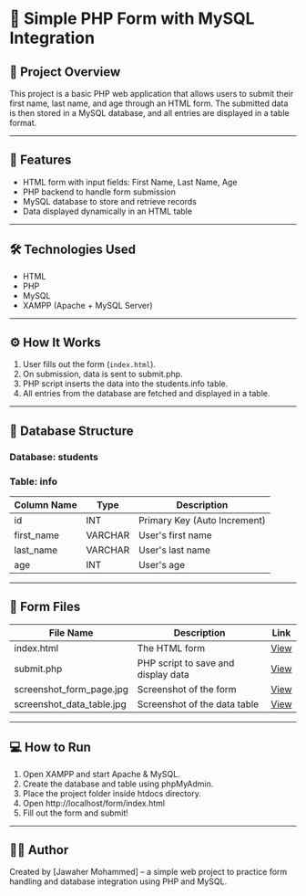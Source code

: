 # 📝 Simple PHP Form with MySQL Integration

## 📌 Project Overview
This project is a basic PHP web application that allows users to submit their first name, last name, and age through an HTML form. The submitted data is then stored in a MySQL database, and all entries are displayed in a table format.

---

## 🚀 Features
- HTML form with input fields: First Name, Last Name, Age  
- PHP backend to handle form submission  
- MySQL database to store and retrieve records  
- Data displayed dynamically in an HTML table  

---

## 🛠 Technologies Used
- HTML
- PHP
- MySQL
- XAMPP (Apache + MySQL Server)

---

## ⚙️ How It Works
1. User fills out the form (`index.html`).
2. On submission, data is sent to submit.php.
3. PHP script inserts the data into the students.info table.
4. All entries from the database are fetched and displayed in a table.

---

## 🧱 Database Structure

### Database: students
### Table: info

| Column Name  | Type    | Description           |
|--------------|---------|-----------------------|
| id         | INT     | Primary Key (Auto Increment) |
| first_name | VARCHAR | User's first name     |
| last_name  | VARCHAR | User's last name      |
| age        | INT     | User's age            |

---

## 📁 Form Files

| File Name     | Description                      | Link |
|---------------|----------------------------------|------|
| index.html  | The HTML form                    | [View](./https://github.com/JawaherMQ5/Simple-FormDB/blob/main/index.html) |
| submit.php  | PHP script to save and display data | [View](./https://github.com/JawaherMQ5/Simple-FormDB/blob/main/submit.php) |
| screenshot_form_page.jpg | Screenshot of the form     | [View](./https://github.com/JawaherMQ5/Simple-FormDB/blob/main/Form.png) |
| screenshot_data_table.jpg | Screenshot of the data table | [View](./https://github.com/JawaherMQ5/Simple-FormDB/blob/main/SQl.png) |

---
## 💻 How to Run
1. Open XAMPP and start Apache & MySQL.
2. Create the database and table using phpMyAdmin.
3. Place the project folder inside htdocs directory.
4. Open http://localhost/form/index.html
5. Fill out the form and submit!

---

## 👩‍💻 Author
Created by [Jawaher Mohammed] – a simple web project to practice form handling and database integration using PHP and MySQL.
